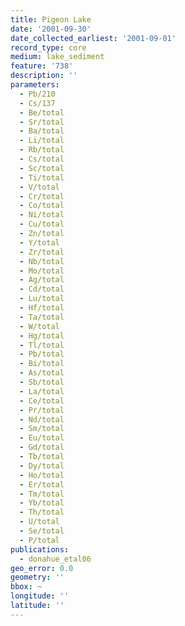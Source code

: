 ```yaml
---
title: Pigeon Lake
date: '2001-09-30'
date_collected_earliest: '2001-09-01'
record_type: core
medium: lake_sediment
feature: '738'
description: ''
parameters:
  - Pb/210
  - Cs/137
  - Be/total
  - Sr/total
  - Ba/total
  - Li/total
  - Rb/total
  - Cs/total
  - Sc/total
  - Ti/total
  - V/total
  - Cr/total
  - Co/total
  - Ni/total
  - Cu/total
  - Zn/total
  - Y/total
  - Zr/total
  - Nb/total
  - Mo/total
  - Ag/total
  - Cd/total
  - Lu/total
  - Hf/total
  - Ta/total
  - W/total
  - Hg/total
  - Tl/total
  - Pb/total
  - Bi/total
  - As/total
  - Sb/total
  - La/total
  - Ce/total
  - Pr/total
  - Nd/total
  - Sm/total
  - Eu/total
  - Gd/total
  - Tb/total
  - Dy/total
  - Ho/total
  - Er/total
  - Tm/total
  - Yb/total
  - Th/total
  - U/total
  - Se/total
  - P/total
publications:
  - donahue_etal06
geo_error: 0.0
geometry: ''
bbox: ~
longitude: ''
latitude: ''
---
```

